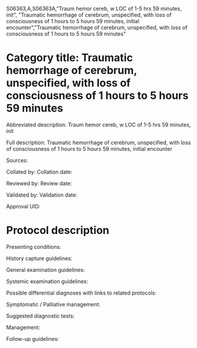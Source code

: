 S06363,A,S06363A,"Traum hemor cereb, w LOC of 1-5 hrs 59 minutes, init", "Traumatic hemorrhage of cerebrum, unspecified, with loss of consciousness of 1 hours to 5 hours 59 minutes, initial encounter","Traumatic hemorrhage of cerebrum, unspecified, with loss of consciousness of 1 hours to 5 hours 59 minutes"
# Category title: Traumatic hemorrhage of cerebrum, unspecified, with loss of consciousness of 1 hours to 5 hours 59 minutes

Abbreviated description: Traum hemor cereb, w LOC of 1-5 hrs 59 minutes, init

Full description: Traumatic hemorrhage of cerebrum, unspecified, with loss of consciousness of 1 hours to 5 hours 59 minutes, initial encounter

Sources:

Collated by:
Collation date:

Reviewed by:
Review date:

Validated by:
Validation date:

Approval UID:

# Protocol description

Presenting conditions:

History capture guidelines:

General examination guidelines:

Systemic examination guidelines:

Possible differential diagnoses with links to related protocols:

Symptomatic / Palliative management:

Suggested diagnostic tests:

Management:

Follow-up guidelines:
